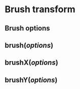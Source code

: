 # Brush transform


## Brush options


## brush(*options*)


## brushX(*options*)


## brushY(*options*)

